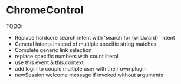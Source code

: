 # ChromeControl

TODO: 
- Replace hardcore search intent with 'search for {wildward}' intent
- General intents instead of multiple specific string matches
- Complete generic link selection
- replace specific numbers with count literal
- use this.event & this.context
- add login to couple multiple user with their own plugin
- newSession welcome message if invoked without arguments